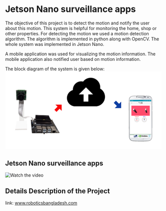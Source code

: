 # Jetson Nano surveillance apps

The objective of this project is to detect the motion and notify the user about this motion. This system is helpful for monitoring the home, shop or other properties. For detecting the motion we used a motion detection algorithm. The algorithm is implemented in python along with OpenCV. The whole system was implemented in Jetson Nano.

A mobile application was used for visualizing the motion information. The mobile application also notified user based on motion information.

The block diagram of the system is given below:</br>
![Block Diagram](Block-Diagram.png)

## Jetson Nano surveillance apps
![Watch the video](https://www.youtube.com/watch?v=WoeEEPih42Y)
## Details Description of the Project
link: www.roboticsbangladesh.com